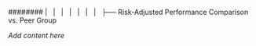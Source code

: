 ######## |   |   |   |   |   |   |   ├── Risk-Adjusted Performance Comparison vs. Peer Group

*Add content here*